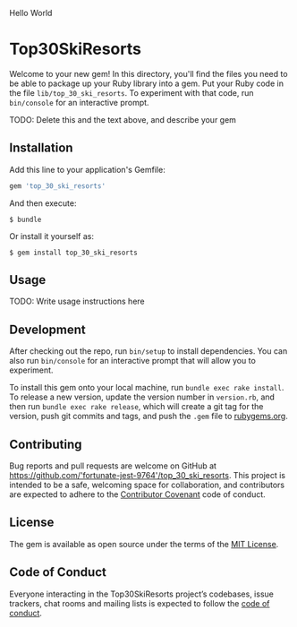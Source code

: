 Hello World
# Top30SkiResorts

Welcome to your new gem! In this directory, you'll find the files you need to be able to package up your Ruby library into a gem. Put your Ruby code in the file `lib/top_30_ski_resorts`. To experiment with that code, run `bin/console` for an interactive prompt.

TODO: Delete this and the text above, and describe your gem

## Installation

Add this line to your application's Gemfile:

```ruby
gem 'top_30_ski_resorts'
```

And then execute:

    $ bundle

Or install it yourself as:

    $ gem install top_30_ski_resorts

## Usage

TODO: Write usage instructions here

## Development

After checking out the repo, run `bin/setup` to install dependencies. You can also run `bin/console` for an interactive prompt that will allow you to experiment.

To install this gem onto your local machine, run `bundle exec rake install`. To release a new version, update the version number in `version.rb`, and then run `bundle exec rake release`, which will create a git tag for the version, push git commits and tags, and push the `.gem` file to [rubygems.org](https://rubygems.org).

## Contributing

Bug reports and pull requests are welcome on GitHub at https://github.com/'fortunate-jest-9764'/top_30_ski_resorts. This project is intended to be a safe, welcoming space for collaboration, and contributors are expected to adhere to the [Contributor Covenant](http://contributor-covenant.org) code of conduct.

## License

The gem is available as open source under the terms of the [MIT License](https://opensource.org/licenses/MIT).

## Code of Conduct

Everyone interacting in the Top30SkiResorts project’s codebases, issue trackers, chat rooms and mailing lists is expected to follow the [code of conduct](https://github.com/'fortunate-jest-9764'/top_30_ski_resorts/blob/master/CODE_OF_CONDUCT.md).

